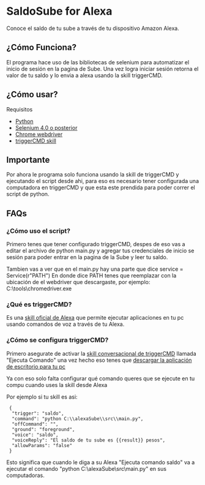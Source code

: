 # SaldoSube for Alexa
 Conoce el saldo de tu sube a través de tu dispositivo Amazon Alexa.

## ¿Cómo Funciona?
El programa hace uso de las bibliotecas de selenium para automatizar el inicio de sesión en la pagina de Sube.
Una vez logra iniciar sesión retorna el valor de tu saldo y lo envia a alexa usando la skill triggerCMD.

## ¿Cómo usar?
Requisitos
- [Python](https://www.python.org/downloads/)
- [Selenium 4.0 o posterior](https://www.selenium.dev/documentation/webdriver/getting_started/install_library/)
- [Chrome webdriver](https://developer.chrome.com/docs/chromedriver/downloads?hl=es-419)
- [triggerCMD skill](https://www.triggercmd.com)

## Importante
Por ahora le programa solo funciona usando la skill de triggerCMD y ejecutando el script desde ahi, para eso es necesario tener configurada una computadora en triggerCMD y que esta este prendida para poder correr el script de python.

## FAQs
### ¿Cómo uso el script?
Primero tenes que tener configurado triggerCMD, despes de eso vas a editar el archivo de python main.py y agregar tus credenciales de inicio se sesión para poder entrar en la pagina de la Sube y leer tu saldo.

Tambien vas a ver que en el main.py hay una parte que dice service = Service(r"PATH")
En donde dice PATH tenes que reemplazar con la ubicación de el webdriver que descargaste, por ejemplo: C:\\tools\\chromedriver.exe


### ¿Qué es triggerCMD?
Es una [skill oficial de Alexa](https://www.amazon.com/gp/product/B074TV61DK) que permite ejecutar aplicaciones en tu pc usando comandos de voz a través de tu Alexa.

### ¿Cómo se configura triggerCMD?
Primero asegurate de activar la [skill conversacional de triggerCMD](https://www.amazon.com/gp/product/B074TV61DK) llamada "Ejecuta Comando" una vez hecho eso tenes que [descargar la aplicación de escritorio para tu pc](https://triggercmd.com/es/)

Ya con eso solo falta configurar qué comando queres que se ejecute en tu compu cuando uses la skill desde Alexa

Por ejemplo si tu skill es asi:
```
 {
  "trigger": "saldo",
  "command": "python C:\\alexaSube\\src\\main.py",
  "offCommand": "",
  "ground": "foreground",
  "voice": "saldo",
  "voiceReply": "El saldo de tu sube es {{result}} pesos",
  "allowParams": "false"
 }
```

Esto significa que cuando le diga a su Alexa "Ejecuta comando saldo" va a ejecutar el comando "python C:\\alexaSube\\src\\main.py" en sus computadoras.